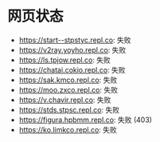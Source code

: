 # 网页状态
- https://start--stpstyc.repl.co: 失败
- https://v2ray.yoyho.repl.co: 失败
- https://ls.tpjow.repl.co: 失败
- https://chatai.cokio.repl.co: 失败
- https://sak.kmco.repl.co: 失败
- https://moo.zxco.repl.co: 失败
- https://v.chavir.repl.co: 失败
- https://stds.stpsc.repl.co: 失败
- https://figura.hpbmm.repl.co: 失败 (403)
- https://ko.limkco.repl.co: 失败
